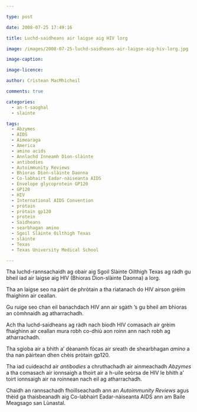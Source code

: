 ```yaml
---

type: post

date: 2008-07-25 17:49:16

title: Luchd-saidheans air laigse aig HIV lorg

image: /images/2008-07-25-luchd-saidheans-air-laigse-aig-hiv-lorg.jpg

image-caption:

image-licence:

author: Crìstean MacMhìcheil

comments: true

categories:
  - an-t-saoghal
  - slainte

tags:
  - Abzymes
  - AIDS
  - Aimearaga
  - America
  - amino acids
  - Annlachd Inneamh Dìon-slàinte
  - antibodies
  - Autoimmunity Reviews
  - Bhìoras Dìon-slàinte Daonna
  - Co-labhairt Eadar-nàiseanta AIDS
  - Envelope glycoprotein GP120
  - GP120
  - HIV
  - International AIDS Convention
  - pròtain
  - pròtain gp120
  - protein
  - Saidheans
  - searbhagan amino
  - Sgoil Slàinte Oilthigh Texas
  - slàinte
  - Texas
  - Texas University Medical School

---
```


Tha luchd-rannsachaidh ag obair aig Sgoil Slàinte Oilthigh Texas ag ràdh gu bheil iad air laigse aig HIV (Bhioras Dìon-slàinte Daonna) a lorg.

<!--more-->

Tha an laigse seo na pàirt de phròtain a tha riatanach do HIV airson grèim fhaighinn air ceallan.

Gu ruige seo chan eil banachdach HIV ann air sgàth &#8217;s gu bheil am bhìoras an còmhnaidh ag atharrachadh.

Ach tha luchd-saidheans ag ràdh nach biodh HIV comasach air grèim fhaighinn air ceallan mura robh co-dhiù aon roinn ann nach robh ag atharrachadh.

Tha sgioba air a bhith a&#8217; dèanamh fòcas air sreath de shearbhagan _amino_ a tha nan pàirtean dhen chèis pròtain gp120.

Tha iad cuideachd air _antibodies_ a chruthachadh air ainmeachadh _Abzymes_ a tha comasach air ionnsaigh a thoirt air a h-uile seòrsa de HIV le bhith a&#8217; toirt ionnsaigh air na roinnean nach eil ag atharrachadh.

Chaidh an rannsachadh fhoillseachadh ann an _Autoimmunity Reviews_ agus thèid ga thaisbeanadh aig Co-labhairt Eadar-nàiseanta AIDS ann am Baile Meagsago san Lùnastal.
